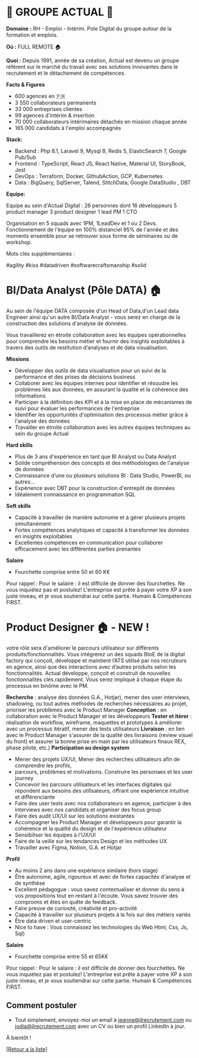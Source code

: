 # 👐 GROUPE ACTUAL 👐

**Domaine :** RH - Emploi - Intérim. Pole Digital du groupe autour de la formation et emplois.

**Où :** FULL REMOTE 🏠

**Quoi :** Depuis 1991, année de sa création, Actual est devenu un groupe référent sur le marché du travail avec ses solutions innovantes dans le recrutement et le détachement de compétences.

**Facts & Figures**

* 600 agences en 🇫🇷
* 3 550 collaborateurs permanents
* 33 000 entreprises clientes
* 99 agences d'intérim & insertion
* 70 000 collaborateurs intérimaires détachés en mission chaque année
* 165 000 candidats à l'emploi accompagnés 

**Stack:**

* Backend : Php 8.1, Laravel 9, Mysql 8, Redis 5, ElasticSearch 7, Google Pub/Sub 
* Frontend : TypeScript, React JS, React Native, Material UI, StoryBook, Jest  
* DevOps : Terraform, Docker, GithubAction, GCP, Kubernetes  
* Data : BigQuery, SqlServer, Talend, StitchData, Google DataStudio , DBT 

**Equipe:**

Equipe au sein d'Actual Digital : 
26 personnes dont
16 développeurs
5 product manager
3 product designer
1 lead PM
1 CTO

Organisation en 5 squads avec 1PM, 1LeadDev et 1 ou 2 Devs.
Fonctionnement de l'équipe en 100% distanciel 95% de l'année et des moments ensemble pour se retrouver sous forme de séminaires ou de workshop.

Mots clés supplémentaires :

#agility
#kiss
#datadriven
#softwarecraftsmanship
#solid


# BI/Data Analyst (Pôle DATA)  🏠

Au sein de l'équipe DATA composée d'un Head of Data,d'un Lead data Engineer ainsi qu'un autre BI/Data Analyst - vous serez en charge de la construction des solutions d'analyse de données. 

Vous travaillerez en étroite collaboration avec les équipes opérationnelles pour comprendre les besoins métier et fournir des insights exploitables à travers des outils de restitution d’analyses et de data visualisation.

**Missions** 

* Développer des outils de data visualisation pour un suivi de la performance et des prises de décisions business
* Collaborer avec les équipes internes pour identifier et résoudre les problèmes liés aux données, en assurant la qualité et la cohérence des informations
* Participer à la définition des KPI et à la mise en place de mécanismes de suivi pour évaluer les performances de l'entreprise
* Identifier les opportunités d'optimisation des processus métier grâce à l'analyse des données
* Travailler en étroite collaboration avec les autres équipes techniques au sein du groupe Actual

**Hard skills**

* Plus de 3 ans d'expérience en tant que BI Analyst ou Data Analyst
* Solide compréhension des concepts et des méthodologies de l'analyse de données
* Connaissance d’une ou plusieurs solutions BI : Data Studio, PowerBI, ou autres...
* Expérience avec DBT pour la construction d'entrepôt de données
* Idéalement connaissance en programmation SQL

**Soft skills**

* Capacité à travailler de manière autonome et à gérer plusieurs projets simultanément
* Fortes compétences analytiques et capacité à transformer les données en insights exploitables
* Excellentes compétences en communication pour collaborer efficacement avec les différentes parties prenantes

**Salaire**

* Fourchette comprise entre 50 et 60 K€ 

Pour rappel : Pour le salaire : il est difficile de donner des fourchettes. Ne vous inquiétez pas et postulez! L'entreprise est prête à payer votre XP à son juste niveau, et je vous soutiendrai sur cette partie. Humain & Compétences FIRST.


# Product Designer 🏠 - NEW !

votre rôle sera d'améliorer le parcours utilisateur sur différents 
produits/fonctionnalités. Vous intégrerez un des squads BtoE de la digital factory qui conçoit, développe et maintient lʼATS utilisé par nos recruteurs en agence, ainsi que des interactions avec dʼautres produits selon les fonctionnalités. 
Actual développe, conçoit et construit de nouvelles fonctionnalités clés rapidement. Vous serez impliqué à chaque étape du processus en binôme avec le PM.

**Recherche** : analyse des données G.A., Hotjar), mener des user interviews, shadowing, ou tout autres méthodes de recherches nécessaires au projet, prioriser les problèmes avec le Product Manager
**Conception** : en collaboration avec le Product Manager et les développeurs
**Tester et itérer** : réalisation de workflow, wireframe, maquettes et prototypes à améliorer avec un processus itératif, mener des tests utilisateurs
**Livraison** : en lien avec le Product Manager s'assurer de la qualité des livraisons (review visuel du front) et assurer la bonne prise en main par les utilisateurs finaux REX, phase pilote, etc.)
**Participation au design system**

* Mener des projets UX/UI, Mener des recherches utilisateurs afin de comprendre les profils, 
* parcours, problèmes et motivations. Construire les personaes et les user journey
* Concevoir les parcours utilisateurs et les interfaces digitales qui répondent aux besoins des utilisateurs, offrant une expérience intuitive et différenciante
* Faire des user tests avec nos collaborateurs en agence, participer à des interviews avec nos candidats et organiser des focus group 
* Faire des audit UX/UI sur les solutions existantes
* Accompagner les Product Manager et développeurs pour garantir la cohérence et la qualité du design et de l'expérience utilisateur
* Sensibiliser les équipes à l'UX/UI
* Faire de la veille sur les tendances Design et les méthodes UX
* Travailler avec Figma, Notion, G.A. et Hotjar

**Profil**

* Au moins 2 ans dans une expérience similaire (hors stage)
* Être autonome, agile, rigoureux et avec de fortes capacités d'analyse et de synthèse 
* Excellent pédagogue : vous savez contextualiser et donner du sens à vos propositions tout en restant à l'écoute. Vous savez trouver des compromis et êtes en quête de feedback.
* Faire preuve de curiosité, créativité et pro-activité
* Capacité à travailler sur plusieurs projets à la fois sur des métiers variés
* Être data driven et user-centric
* Nice to have : Vous connaissez les technologies du Web Html, Css, Js, Sql)

**Salaire**

* Fourchette comprise entre 55 et 65K€ 

Pour rappel : Pour le salaire : il est difficile de donner des fourchettes. Ne vous inquiétez pas et postulez! L'entreprise est prête à payer votre XP à son juste niveau, et je vous soutiendrai sur cette partie. Humain & Compétences FIRST.


## Comment postuler 
* Tout simplement, envoyez-moi un email à jeanne@jlrecrutement.com ou jodia@jlrecrutement.com avec un CV ou bien un profil LinkedIn à jour. 

À bientôt !

<a href="https://github.com/jlondiche/job-board-php/blob/master/README.md">[Retour a la liste]</a>